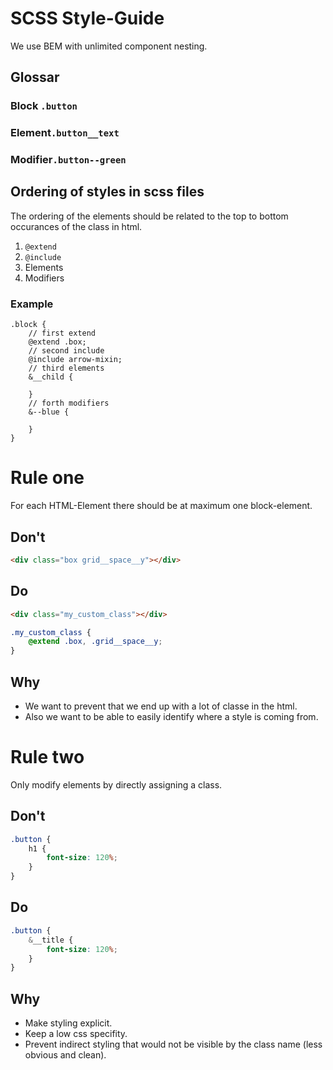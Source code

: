 # SCSS Style-Guide

We use BEM with unlimited component nesting.

## Glossar

### Block `.button`

### Element`.button__text`

### Modifier`.button--green`



## Ordering of styles in scss files

The ordering of the elements should be related to the top to bottom occurances of the class in html.

1. `@extend`
2. `@include`
3. Elements
4. Modifiers

### Example

```
.block {
	// first extend
	@extend .box;
	// second include
	@include arrow-mixin;
	// third elements
	&__child {
	
	}
	// forth modifiers
	&--blue {
	
	}
}
```



# Rule one

For each HTML-Element there should be at maximum one block-element.

## Don't

```html
<div class="box grid__space__y"></div>
```

## Do

```html
<div class="my_custom_class"></div>
```

```scss
.my_custom_class {
	@extend .box, .grid__space__y;
}
```

## Why

- We want to prevent that we end up with a lot of classe in the html.
- Also we want to be able to easily identify where a style is coming from.

# Rule two

Only modify elements by directly assigning a class.

## Don't 

```scss
.button {
	h1 {
		font-size: 120%;
	}
}
```

## Do

```scss
.button {
	&__title {
		font-size: 120%;
	}
}
```

## Why

- Make styling explicit. 
- Keep a low css specifity. 
- Prevent indirect styling that would not be visible by the class name (less obvious and clean).